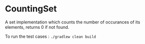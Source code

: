 # CountingSet
A set implementation which counts the number of occurances of its elements, returns 0 if not found.


To run the test cases : ```./gradlew clean build```
